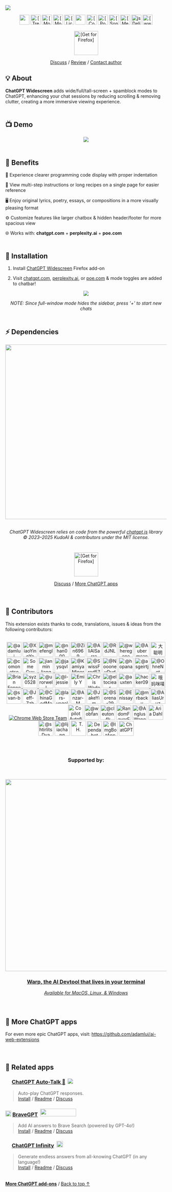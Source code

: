 <a id="top"></a>

<a href="https://ff.chatgptwidescreen.com/?utm_source=github&utm_medium=referral&utm_content=header-tile"><img src="https://assets.chatgptwidescreen.com/images/tiles/marquee/tile-1400x560.png"></a>

<div align="center">

<a href="#">
    <img height=31 src="https://img.shields.io/amo/users/chatgpt-widescreen?logo=weightsandbiases&logoColor=white&labelColor=464646&style=for-the-badge"></img></a>
<a href="https://ff.chatgptwidescreen.com">
    <img alt="[Trended #1 ChatGPT Mozilla Add-on]" height=31 src="https://img.shields.io/badge/Trended-%231_ChatGPT_Add--on-orange?logo=firefox&logoColor=white&labelColor=464646&style=for-the-badge"></img></a>
<a href="https://ff.chatgptwidescreen.com/reviews">
    <img alt="[Mozilla Add-ons Ratings]" height=31 src="https://img.shields.io/amo/stars/chatgpt-widescreen?logo=firefox&logoColor=white&labelColor=464646&color=orange&style=for-the-badge&label=Rating"></img></a>
<a href="https://ff.chatgptwidescreen.com">
    <img height=31 alt="[Mozilla Add-ons Store]" src="https://img.shields.io/amo/v/chatgpt-widescreen?label=Latest+Release&logo=firefox&logoColor=white&labelColor=464646&color=orange&style=for-the-badge"></a>
<a href="../LICENSE.md">
    <img alt="[License: MIT]" height=31 src="https://img.shields.io/badge/License-MIT-fc4f2d.svg?logo=internetarchive&logoColor=white&labelColor=464646&style=for-the-badge"></img></a>
<a href="#">
    <img height=31 src="https://img.shields.io/chrome-web-store/size/jgnjpnmofkalfliddjelaciggjgnphgm?logo=databricks&logoColor=white&labelColor=464646&color=ff69b4&style=for-the-badge"></img></a>
<a href="https://www.codefactor.io/repository/github/adamlui/chatgpt-widescreen">
    <img alt="[CodeFactor grade]" height=31 src="https://img.shields.io/codefactor/grade/github/adamlui/chatgpt-widescreen?label=Code+Quality&logo=codefactor&logoColor=white&labelColor=464646&color=b3ff68&style=for-the-badge"></img></a>
<a href="https://github.com/KudoAI/chatgpt.js?utm_source=chatgpt_widescreen&utm_content=github_shield">
    <img alt="[Powered by chatgpt.js]" height=31 src="https://img.shields.io/badge/Powered_by-chatgpt.js-black?logo=gamejolt&logoColor=white&labelColor=464646&style=for-the-badge"></img></a>
<a href="https://sonarcloud.io/component_measures?metric=new_vulnerabilities&id=adamlui_chatgpt-widescreen">
    <img alt="[SonarCloud vulnerabilities]" height=31 src="https://img.shields.io/badge/dynamic/json?url=https%3A%2F%2Fsonarcloud.io%2Fapi%2Fmeasures%2Fcomponent%3Fcomponent%3Dadamlui_chatgpt-widescreen%26metricKeys%3Dvulnerabilities&query=%24.component.measures.0.value&style=for-the-badge&logo=sonarcloud&logoColor=white&labelColor=464646&label=Vulnerabilities&color=gold"></img></a>
<a href="https://github.com/sindresorhus/awesome-chatgpt#browser-extensions">
    <img alt="[Mentioned in Awesome]" height=31 src="https://img.shields.io/badge/Mentioned_in-Awesome-cb48dc?logo=awesomelists&logoColor=white&labelColor=464646&style=for-the-badge"></img></a>
<a href="https://www.jsdelivr.com/package/gh/adamlui/chatgpt-widescreen?tab=stats">
    <img alt="jsDelivr stats" height=31 src="https://img.shields.io/jsdelivr/gh/hm/adamlui/chatgpt-widescreen?style=for-the-badge&logo=jsdelivr&logoColor=white&label=jsDelivr%20Requests&labelColor=464646&color=2bbbd8"></img></a>
<a href="https://chatgptwidescreen.com?utm_source=chatgpt_widescreen&utm_content=github_shield">
    <img alt="[www.chatgptwidescreen.com]" height=31 src="https://img.shields.io/badge/web-www.chatgptwidescreen.com-lightgrey?logo=dribbble&logoColor=white&labelColor=464646&style=for-the-badge"></img></a>
<br><br>

<a href="https://ff.chatgptwidescreen.com/?utm_source=github&utm_medium=referral&utm_content=install-button">
    <img alt="[Get for Firefox]" height=75 src="https://assets.chatgptwidescreen.com/images/buttons/add-to-firefox-button.png"></a>

<br>

[Discuss](https://github.com/adamlui/chatgpt-widescreen/discussions) / 
[Review](https://ff.chatgptwidescreen.com/reviews?utm_source=github&utm_medium=referral&utm_content=review-link) / 
[Contact author](https://github.com/adamlui)
  
</div>

## 💡 About

**ChatGPT Widescreen** adds wide/full/tall-screen + spamblock modes to ChatGPT, enhancing your chat sessions by reducing scrolling & removing clutter, creating a more immersive viewing experience.

<img height=6px width="100%" src="https://assets.chatgptwidescreen.com/images/separators/aqua.png">

## 📺 Demo

<div align="center">

<a href="https://www.youtube.com/watch?v=xtOklfi3lZY&list=PLB4S0Z21beYNoCdS3WvAMSxW69OuZzuF1">
    <img src="https://assets.chatgptwidescreen.com/images/screenshots/demo-vid/thumbnail.png">
</a>

</div><br>

<img height=6px width="100%" src="https://assets.chatgptwidescreen.com/images/separators/aqua.png">

## 💊 Benefits

🧠 Experience clearer programming code display with proper indentation

📜 View multi-step instructions or long recipes on a single page for easier reference

🖥️ Enjoy original lyrics, poetry, essays, or compositions in a more visually pleasing format

⚙️ Customize features like larger chatbox & hidden header/footer for more spacious view

🌐 Works with: **chatgpt.com** + **perplexity.ai** + **poe.com**

<img height=6px width="100%" src="https://assets.chatgptwidescreen.com/images/separators/aqua.png">

## 🚀 Installation

1. Install [ChatGPT Widescreen](https://ff.chatgptwidescreen.com/?utm_source=github&utm_medium=referral&utm_content=add-on-link) Firefox add-on

2. Visit [chatgpt.com](https://chatgpt.com), [perplexity.ai](https://perplexity.ai), or [poe.com](https://poe.com) & mode toggles are added to chatbar!

<div align="center">

<picture>
    <source type="image/png" media="(prefers-color-scheme: dark)" srcset="https://assets.chatgptwidescreen.com/images/screenshots/widescreen-button/en/lightmode.png">
    <img src="https://assets.chatgptwidescreen.com/images/screenshots/widescreen-button/en/darkmode.png">
</picture>

*NOTE: Since full-window mode hides the sidebar, press '+' to start new chats*

</div>

<img height=6px width="100%" src="https://assets.chatgptwidescreen.com/images/separators/aqua.png">

## ⚡ Dependencies

<h6>
<div align="center">

<a href="https://chatgpt.js.org">
    <picture>
        <source type="image/png" media="(prefers-color-scheme: dark)" srcset="https://assets.chatgptjs.org/images/logos/chatgpt.js/with-reflection/darkmode/logo-6014x1334.png?v=8169c77">
        <img width=546 src="https://assets.chatgptjs.org/images/logos/chatgpt.js/with-reflection/lightmode/logo-6014x1334.png?v=8169c77">
    </picture>
</a>
<br><br>

ChatGPT Widescreen relies on code from the powerful [chatgpt.js](https://github.com/KudoAI/chatgpt.js) library 
<br>© 2023–2025 KudoAI & contributors under the MIT license.

</div>
</h6>

<img height=6px width="100%" src="https://assets.chatgptwidescreen.com/images/separators/aqua.png">

<br>

<div align="center">

<a href="https://ff.chatgptwidescreen.com/?utm_source=github&utm_medium=referral&utm_content=install-button">
    <img alt="[Get for Firefox]" height=75 src="https://assets.chatgptwidescreen.com/images/buttons/add-to-firefox-button.png"></a>

<br>

[Discuss](https://github.com/adamlui/chatgpt-widescreen/discussions) / 
[More ChatGPT apps](https://github.com/adamlui/ai-web-extensions)
  
</div>

<br>

<img height=6px width="100%" src="https://assets.chatgptwidescreen.com/images/separators/aqua.png">

## 🧠 Contributors

This extension exists thanks to code, translations, issues & ideas from the following contributors:

<div align="center"><br>

<a href="https://github.com/adamlui">
    <img width=46 title="@adamlui" src="https://avatars.githubusercontent.com/u/10906554?first-contrib=2023.03.07"></img></a>
<a href="https://github.com/XiaoYingYo">
    <img width=46 title="@XiaoYingYo" src="https://avatars.githubusercontent.com/u/54934866?first-contrib=2023.03.06-original-script"></img></a>
<a href="https://github.com/mefengl">
    <img width=46 title="@mefengl" src="https://avatars.githubusercontent.com/u/71683364?first-contrib=2023.03.12-new-chat-button"></img></a>
<a href="https://github.com/nhan000">
    <img width=46 title="@nhan000" src="https://avatars.githubusercontent.com/u/85216095?first-contrib=2023.04.11-paginator-bug-report"></img></a>
<a href="https://github.com/Zin6969">
    <img width=46 title="@Zin6969" src="https://avatars.githubusercontent.com/u/131989355?first-contrib=2023.04.27-doc-translations"></img></a>
<a href="https://github.com/AliAlSarre">
    <img width=46 title="@AliAlSarre" src="https://avatars.githubusercontent.com/u/129722778?first-contrib=2023.05.23-css-readability"></img></a>
<a href="https://github.com/RdJNL">
    <img width=46 title="@RdJNL" src="https://avatars.githubusercontent.com/u/8948329?first-contrib=2023.6.6-buttons-invisible-alert"></img></a>
<a href="https://github.com/wheregone">
    <img width=46 title="@wheregone" src="https://avatars.githubusercontent.com/u/42227673?first-contrib=2023.06.26-poe-support-idea"></img></a>
<a href="https://github.com/Aubermean">
    <img width=46 title="@Aubermean" src="https://avatars.githubusercontent.com/u/58298118?first-contrib=2023.09.23-wider-chatbox-idea"></img></a>
<a href="https://greasyfork.org/users/1210535-%E5%A4%A7%E8%81%AA%E6%98%8E-h4ha">
    <picture>
        <source type="image/png" media="(prefers-color-scheme: dark)" srcset="https://assets.chatgptwidescreen.com/images/icons/web-stores/greasy-fork/white/icon50.png">
        <img width=46 src="https://assets.chatgptwidescreen.com/images/icons/web-stores/greasy-fork/black/icon50.png?first-contrib=2023.11.5-plus-buttons-distorted-bug-report" title="大聪明 (H4Ha)">
    </picture></a>
<a href="https://github.com/comonetso">
    <img width=46 title="@comonetso" src="https://avatars.githubusercontent.com/u/76943037?first-contrib=2023.11.10-gizmo-ui-dark-mode-button-colors-broken-bug-report"></img></a>
<a href="https://greasyfork.org/users/1220444-some-guy-9283">
    <picture>
        <source type="image/png" media="(prefers-color-scheme: dark)" srcset="https://assets.chatgptwidescreen.com/images/icons/web-stores/greasy-fork/white/icon50.png">
        <img width=46 src="https://assets.chatgptwidescreen.com/images/icons/web-stores/greasy-fork/black/icon50.png?first-contrib=2023.11.19-hide-chat-btn-request" title="Some Guy 9283">
    </picture></a>
<a href="https://greasyfork.org/users/1182535-jianmin-liang">
    <picture>
        <source type="image/png" media="(prefers-color-scheme: dark)" srcset="https://assets.chatgptwidescreen.com/images/icons/web-stores/greasy-fork/white/icon50.png">
        <img width=46 src="https://assets.chatgptwidescreen.com/images/icons/web-stores/greasy-fork/black/icon50.png?first-contrib=2023.11.27-new-ui-report" title="jianmin liang">
    </picture></a>
<a href="https://github.com/jaysqvl">
    <img width=46 title="@jaysqvl" src="https://avatars.githubusercontent.com/u/67295085?first-contrib=2023.11.28-new-ui-report"></img></a>
<a href="https://github.com/KamiyaMinoru">
    <img width=46 title="@KamiyaMinoru" src="https://avatars.githubusercontent.com/u/78710607?first-contrib=2023.11.29-win7-edge-copy-bug-report"></img></a>
<a href="https://github.com/SwissFred57">
    <img width=46 title="@SwissFred57" src="https://avatars.githubusercontent.com/u/123299068?first-contrib=2023.11.30-unworking-wider-chatbox-bug-report"></img></a>
<a href="https://github.com/NoooneyDude">
    <img width=46 title="@NoooneyDude" src="https://avatars.githubusercontent.com/u/6926225?first-contrib=2023.12.21-master-toggle-broken-bug-report"></img></a>
<a href="https://github.com/hopana">
    <img width=46 title="@hopana" src="https://avatars.githubusercontent.com/u/13976824?first-contrib=2021.01.31-aria-labels-unreliable-bug-report"></img></a>
<a href="https://github.com/asgeirtj">
    <img width=46 title="@asgeirtj" src="https://avatars.githubusercontent.com/u/27446620?first-contrib=2023.4.4-esc-to-stop-generating-idea"></img></a>
<a href="https://github.com/OhneNot">
    <img width=46 title="@OhneNot" src="https://avatars.githubusercontent.com/u/14350406?first-contrib=2024.5.3-update-manifest-to-match-new-chatgpt.com-domain-alert"></img></a>
<a href="https://greasyfork.org/users/1296464-brian-fennell">
    <picture>
        <source type="image/png" media="(prefers-color-scheme: dark)" srcset="https://assets.chatgptwidescreen.com/images/icons/web-stores/greasy-fork/white/icon50.png">
        <img width=46 src="https://assets.chatgptwidescreen.com/images/icons/web-stores/greasy-fork/black/icon50.png?first-contrib=2024.5.3-new-chatgpt.com-domain-alert" title="Brian Fennell">
    </picture></a>
<a href="https://greasyfork.org/users/1009954-syz0528">
    <picture>
        <source type="image/png" media="(prefers-color-scheme: dark)" srcset="https://assets.chatgptwidescreen.com/images/icons/web-stores/greasy-fork/white/icon50.png">
        <img width=46 src="https://assets.chatgptwidescreen.com/images/icons/web-stores/greasy-fork/black/icon50.png?first-contrib=2024.5.5-poe-widescreen-stopped-working-alert" title="syz0528">
    </picture></a>
<a href="https://github.com/urorwell">
    <img width=46 title="@urorwell" src="https://avatars.githubusercontent.com/u/22183609?first-contrib=2024.5.15-stopped-working-in-chatgpt-4o-alert"></img></a>
<a href="https://github.com/l-jessie">
    <img width=46 title="@l-jessie" src="https://avatars.githubusercontent.com/u/158301265?first-contrib=2024.5.15-stopped-working-on-chatgpt.com-alert"></img></a>
<a href="#">
    <img width=46 title="Emily Y" src="https://lh3.googleusercontent.com/a-/ALV-UjUSy2Z_D3FeaVBTnVl2mb9lC7y1UQX7mH4BZBsgzDbeNyMYPmg=s46-w46-h46?first-contrib=2024.5.15-stopped-working-on-chatgpt.com-alert"></img></a>
<a href="#">
    <img width=46 title="Chris Wade" src="https://lh3.googleusercontent.com/a-/ALV-UjVhSNbcZPS5Z-VwZrZ1wX2lu7b4gMjs8HUgS_J_RJv695D0qu1T=s46-w46-h46?first-contrib=2024.5.15-stopped-working-on-chatgpt.com-alert"></img></a>
<a href="https://github.com/eltociear">
    <img width=46 title="@eltociear" src="https://avatars.githubusercontent.com/u/22633385?first-contrib=2024.6.8-corrected-typo-in-comment"></img></a>
<a href="https://github.com/auxten">
    <img width=46 title="@auxten" src="https://avatars.githubusercontent.com/u/240147?first-contrib=2024.6.14-auto-focus-chatbar-idea"></img></a>
<a href="https://greasyfork.org/users/670188-hacker09">
    <picture>
        <source type="image/png" media="(prefers-color-scheme: dark)" srcset="https://assets.chatgptwidescreen.com/images/icons/web-stores/greasy-fork/white/icon50.png">
        <img width=46 src="https://assets.chatgptwidescreen.com/images/icons/web-stores/greasy-fork/black/icon50.png?first-contrib=2024.6.27-portuguese-translation-corrections" title="hacker09">
    </picture></a>
<a href="#">
    <img width=46 title="哦妈咪唛唛哄" src="https://lh3.googleusercontent.com/a-/ALV-UjXXqPAjJZb584F0VxUThtrsaOVBZCjODpY-zUNZIQWTyU9Lsns=s46-w46-h46?first-contrib=2024.8.26-stopped-working-on-chatgpt.com-alert"></img></a>
<a href="https://github.com/svan-b">
    <img width=46 title="@svan-b" src="https://avatars.githubusercontent.com/u/155944537?first-contrib=2024.8.27-sidebar-update-testing"></img></a>
<a href="https://github.com/Jeff-Zzh">
    <img width=46 title="@Jeff-Zzh" src="https://avatars.githubusercontent.com/u/74002352?first-contrib=2024.8.28-sidebar-update-testing"></img></a>
<a href="https://github.com/ChinaGodMan">
    <img width=46 title="@ChinaGodMan" src="https://avatars.githubusercontent.com/u/96548841?first-contrib=2024.9.7-improved-chinese-msgs"></img></a>
<a href="https://github.com/lars-vogel">
    <img width=46 title="@lars-vogel" src="https://avatars.githubusercontent.com/u/156319903?first-contrib=2024.9.8-button-css-bug-report"></img></a>
<a href="https://github.com/Anzar-M">
    <img width=46 title="@Anzar-M" src="https://avatars.githubusercontent.com/u/156089774?first-contrib=2024.9.10-weird-footer-bug-report"></img></a>
<a href="https://github.com/JakeYim">
    <img width=46 title="@JakeYim" src="https://avatars.githubusercontent.com/u/5625018?first-contrib=2024.9.10-button-css-bug-report-confirmation"></img></a>
<a href="https://github.com/Sorena-29">
    <img width=46 title="@Sorena-29" src="https://avatars.githubusercontent.com/u/174054216?first-contrib=2024.9.11-button-css-bug-report-confirmation"></img></a>
<a href="https://github.com/Enissay">
    <img width=46 title="@Enissay" src="https://avatars.githubusercontent.com/u/794673?first-contrib=2024.9.11-button-css-bug-report-confirmation"></img></a>
<a href="https://github.com/mrbacky">
    <img width=46 title="@mrbacky" src="https://avatars.githubusercontent.com/u/55503325?first-contrib=2024.9.11-button-css-bug-report"></img></a>
<a href="https://github.com/AliasUruz">
    <img width=46 title="@AliasUruz" src="https://avatars.githubusercontent.com/u/130197125?first-contrib=2024.12.1-new-chat-btn-stopped-working-bug-report"></img></a>
<a href="#">
    <img title="Chrome Web Store Team" src="https://assets.chatgptwidescreen.com/images/icons/web-stores/chrome-web-store/icon48.png?e2a66b7&first-contrib=2024.12.7-hidden-footer-stopped-working-email"></a>
<a href="#">
    <img width=47 title="Copilot Autofix" src="https://github.githubassets.com/favicons/favicon.svg?first-contrib=2024.12.9-cmd-injection-autofix"></a>
<a href="https://github.com/wobfan">
    <img width=46 title="@wobfan" src="https://avatars.githubusercontent.com/u/30731925?first-contrib=2025.1.11-enable-widescreen-by-default-suggestion"></img></a>
<a href="https://github.com/cleuton4k">
    <img width=46 title="@cleuton4k" src="https://avatars.githubusercontent.com/u/90144967?first-contrib=2025.4.4-btn-visibility-feat-request"></img></a>
<a href="https://addons.mozilla.org/firefox/user/18948576/">
    <img width=46 title="RandomFayerFoksUser" src="https://assets.aiwebextensions.com/images/icons/browsers/firefox/nightly/icon48.png?first-contrib=2025.4.19-reported-chatgpt-tables-dont-stretch"></img></a>
<a href="https://github.com/AnglusWang">
    <img width=46 title="@AnglusWang" src="https://avatars.githubusercontent.com/u/17423592?first-contrib=2025.4.26-reported-new-chat-btn-stopped-working"></img></a>
<a href="https://addons.mozilla.org/firefox/user/17585562/">
    <img width=46 title="Aria Dahl" src="https://assets.aiwebextensions.com/images/icons/browsers/firefox/nightly/icon48.png?first-contrib=2025.5.10-requested-show-notifs-at-bottom"></img></a>
<a href="https://github.com/shtirlitsDva">
    <img width=47 title="@shtirlitsDva" src="https://avatars.githubusercontent.com/u/12258139?first-contrib=2025.5.22-reported-taller-chatbox-buried-on-chatgpt-homepage"></img></a>
<a href="https://github.com/lijiachang">
    <img width=47 title="@lijiachang" src="https://avatars.githubusercontent.com/u/28041718?first-contrib=2025.5.22-reported-poe-btn-became-undefined"></img></a>
<a href="#">
    <img width=47 title="T. H." src="https://lh3.googleusercontent.com/a-/ALV-UjXUG8oXqPfr4ipnBg_byILlBIaZbi6Ie-vnd_BsKK5F7ZMTme1LMw=s48-w48-h48?first-contrib=2025.6.5-found-no-wider-chatbox-on-install-confusing-leading-to-new-default-val"></img></a>
<a href="https://github.com/dependabot">
    <img width=46 title="Dependabot" src="https://avatars.githubusercontent.com/in/29110"></img></a>
<a href="https://github.com/ImgBotApp">
    <img width=46 title="@ImgBotApp" src="https://avatars.githubusercontent.com/u/31427850"></img></a>
<a href="https://chatgpt.com">
    <picture><source type="image/png" media="(prefers-color-scheme: dark)" srcset="https://assets.chatgptwidescreen.com/images/icons/chatgpt/black-on-white/icon50.png">
    <img width=46 title="ChatGPT" src="https://assets.chatgptwidescreen.com/images/icons/chatgpt/white-on-gray/icon50.png"></img></picture></a>

</div><br>

<img height=6px width="100%" src="https://assets.chatgptwidescreen.com/images/separators/aqua.png">

<div id="sponsors" align="center">
<br>

### Supported by:

<div id="warp">
    <br><br>
    <a href="https://www.warp.dev/chatgptjs" target="_blank">
        <img width="600" src="https://assets.chatgptjs.org/images/banners/warp/banner-1500x500.png?v=476e837">
    </a>
    <h3><a href="https://www.warp.dev/chatgptjs" target="_blank">
        Warp, the AI Devtool that lives in your terminal</a></h3>
    <i><a href="https://www.warp.dev/chatgptjs" target="_blank">
        Available for MacOS, Linux, & Windows</a></i>
</div>
<br><br>

</div>

<img height=6px width="100%" src="https://assets.chatgptwidescreen.com/images/separators/aqua.png">

## 🤖 More ChatGPT apps

For even more epic ChatGPT apps, visit: https://github.com/adamlui/ai-web-extensions
<br><br>

<img height=6px width="100%" src="https://assets.chatgptwidescreen.com/images/separators/aqua.png">

## 📜 Related apps

### <picture><source type="image/png" media="(prefers-color-scheme: dark)" srcset="https://cdn.jsdelivr.net/gh/adamlui/chatgpt-auto-talk/assets/images/icons/openai/white/icon16.png"><img width=16 src="https://cdn.jsdelivr.net/gh/adamlui/chatgpt-auto-talk/assets/images/icons/openai/black/icon16.png"></picture> [ChatGPT Auto-Talk 📣](https://github.com/adamlui/chatgpt-auto-talk) &nbsp;<a href="https://github.com/awesome-scripts/awesome-userscripts#-chatgpt"><img src="https://cdn.jsdelivr.net/gh/adamlui/chatgpt-auto-talk/assets/images/badges/awesome/badge.svg"></a>

> Auto-play ChatGPT responses.
<br>[Install](https://github.com/adamlui/chatgpt-auto-talk/#-installation) /
[Readme](https://github.com/adamlui/chatgpt-auto-talk/#readme) /
[Discuss](https://github.com/adamlui/chatgpt-auto-talk/discussions)

### <img src="https://assets.bravegpt.com/images/icons/app/icon48.png" width=18> [BraveGPT](https://bravegpt.com) &nbsp;<a href="https://www.producthunt.com/posts/bravegpt"><img src="https://api.producthunt.com/widgets/embed-image/v1/featured.svg?post_id=385630&theme=light" width="112" height="24" /></a>
> Add AI answers to Brave Search (powered by GPT-4o!)
<br>[Install](https://docs.bravegpt.com/#-installation) /
[Readme](https://docs.bravegpt.com/#readme) /
[Discuss](https://github.com/KudoAI/bravegpt/discussions)

### <img width=16 src="https://assets.chatgptinfinity.com/images/icons/infinity-symbol/circled/icon32.png?65fcf31"> [ChatGPT Infinity](https://chatgptinfinity.com) &nbsp;<a href="https://chrome.chatgptinfinity.com/?utm_source=github&utm_medium=referral&utm_content=featured-by-google-badge"><img height=20 src="https://assets.chatgptinfinity.com/images/badges/chrome-web-store/featured-by-google/badge500x91.png"></a>
> Generate endless answers from all-knowing ChatGPT (in any language!)
<br>[Install](https://docs.chatgptinfinity.com/#-installation) /
[Readme](https://docs.chatgptinfinity.com/#-readme) /
[Discuss](https://github.com/adamlui/chatgpt-infinity/discussions)

<img height=6px width="100%" src="https://assets.chatgptwidescreen.com/images/separators/aqua.png">

<a href="https://github.com/adamlui/ai-web-extensions">**More ChatGPT add-ons**</a> /
<a href="#top">Back to top ↑</a>


